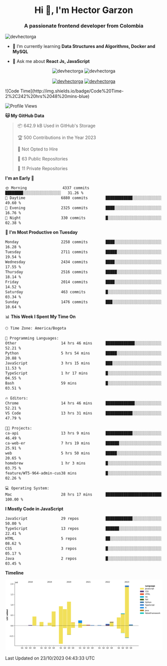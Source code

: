 <h1 align="center">Hi 👋, I'm Hector Garzon</h1>
<h3 align="center">A passionate frontend developer from Colombia</h3>

<p align="left"> <img src="https://komarev.com/ghpvc/?username=devhectorga" alt="devhectorga" /> </p>

- 🌱 I’m currently learning **Data Structures and Algorithms, Docker and MySQL**

- 💬 Ask me about **React Js, JavaScript**

<p align="center"> <img src="https://github-readme-stats.vercel.app/api?username=devhectorga&count_private=true&show_icons=true" alt="devhectorga" /> <img src="https://github-readme-stats.vercel.app/api/top-langs/?username=devhectorga&layout=compact" alt="devhectorga" /></p>

<p align="center">
<a href="https://twitter.com/devhectorga" target="blank"><img align="center" src="https://cdn.jsdelivr.net/npm/simple-icons@3.0.1/icons/twitter.svg" alt="devhectorga" height="20" width="20" /></a>
<a href="https://linkedin.com/in/devhectorga" target="blank"><img align="center" src="https://cdn.jsdelivr.net/npm/simple-icons@3.0.1/icons/linkedin.svg" alt="devhectorga" height="20" width="20" /></a>
</p>
<!--START_SECTION:waka-->
![Code Time](http://img.shields.io/badge/Code%20Time-2%2C242%20hrs%2048%20mins-blue)

![Profile Views](http://img.shields.io/badge/Profile%20Views-2-blue)

**🐱 My GitHub Data** 

> 📦 642.9 kB Used in GitHub's Storage 
 > 
> 🏆 500 Contributions in the Year 2023
 > 
> 🚫 Not Opted to Hire
 > 
> 📜 63 Public Repositories 
 > 
> 🔑 11 Private Repositories 
 > 
**I'm an Early 🐤** 

```text
🌞 Morning                4337 commits        ████████░░░░░░░░░░░░░░░░░   31.26 % 
🌆 Daytime                6880 commits        ████████████░░░░░░░░░░░░░   49.60 % 
🌃 Evening                2325 commits        ████░░░░░░░░░░░░░░░░░░░░░   16.76 % 
🌙 Night                  330 commits         █░░░░░░░░░░░░░░░░░░░░░░░░   02.38 % 
```
📅 **I'm Most Productive on Tuesday** 

```text
Monday                   2258 commits        ████░░░░░░░░░░░░░░░░░░░░░   16.28 % 
Tuesday                  2711 commits        █████░░░░░░░░░░░░░░░░░░░░   19.54 % 
Wednesday                2434 commits        ████░░░░░░░░░░░░░░░░░░░░░   17.55 % 
Thursday                 2516 commits        █████░░░░░░░░░░░░░░░░░░░░   18.14 % 
Friday                   2014 commits        ████░░░░░░░░░░░░░░░░░░░░░   14.52 % 
Saturday                 463 commits         █░░░░░░░░░░░░░░░░░░░░░░░░   03.34 % 
Sunday                   1476 commits        ███░░░░░░░░░░░░░░░░░░░░░░   10.64 % 
```


📊 **This Week I Spent My Time On** 

```text
🕑︎ Time Zone: America/Bogota

💬 Programming Languages: 
Other                    14 hrs 46 mins      █████████████░░░░░░░░░░░░   52.21 % 
Python                   5 hrs 54 mins       █████░░░░░░░░░░░░░░░░░░░░   20.88 % 
JavaScript               3 hrs 15 mins       ███░░░░░░░░░░░░░░░░░░░░░░   11.53 % 
TypeScript               1 hr 17 mins        █░░░░░░░░░░░░░░░░░░░░░░░░   04.55 % 
Bash                     59 mins             █░░░░░░░░░░░░░░░░░░░░░░░░   03.51 % 

🔥 Editors: 
Chrome                   14 hrs 46 mins      █████████████░░░░░░░░░░░░   52.21 % 
VS Code                  13 hrs 31 mins      ████████████░░░░░░░░░░░░░   47.79 % 

🐱‍💻 Projects: 
ca-api                   13 hrs 9 mins       ████████████░░░░░░░░░░░░░   46.49 % 
ca-web-er                7 hrs 19 mins       ██████░░░░░░░░░░░░░░░░░░░   25.91 % 
web                      5 hrs 50 mins       █████░░░░░░░░░░░░░░░░░░░░   20.65 % 
homebrew                 1 hr 3 mins         █░░░░░░░░░░░░░░░░░░░░░░░░   03.75 % 
feature/WT5-964-admin-cus38 mins             █░░░░░░░░░░░░░░░░░░░░░░░░   02.26 % 

💻 Operating System: 
Mac                      28 hrs 17 mins      █████████████████████████   100.00 % 
```

**I Mostly Code in JavaScript** 

```text
JavaScript               29 repos            ████████████░░░░░░░░░░░░░   50.00 % 
TypeScript               13 repos            ██████░░░░░░░░░░░░░░░░░░░   22.41 % 
HTML                     5 repos             ██░░░░░░░░░░░░░░░░░░░░░░░   08.62 % 
CSS                      3 repos             █░░░░░░░░░░░░░░░░░░░░░░░░   05.17 % 
Java                     2 repos             █░░░░░░░░░░░░░░░░░░░░░░░░   03.45 % 
```



**Timeline**

![Lines of Code chart](https://raw.githubusercontent.com/devHectorGa/devHectorGa/master/assets/bar_graph.png)


 Last Updated on 23/10/2023 04:43:33 UTC
<!--END_SECTION:waka-->
